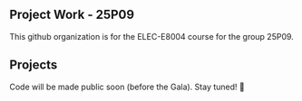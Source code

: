 ## Project Work - 25P09

This github organization is for the ELEC-E8004 course for the group 25P09.

## Projects

Code will be made public soon (before the Gala). Stay tuned! 🚀
